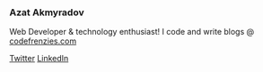 ### Azat Akmyradov

Web Developer & technology enthusiast! I code and write blogs @ [codefrenzies.com](https://codefrenzies.com)

[Twitter](https://twitter.com/azat_akmyradov)
[LinkedIn](https://www.linkedin.com/in/azat-akmyradov/)
